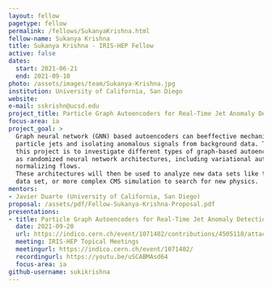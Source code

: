 ```yaml
---
layout: fellow
pagetype: fellow
permalink: /fellows/SukanyaKrishna.html
fellow-name: Sukanya Krishna
title: Sukanya Krishna - IRIS-HEP Fellow
active: false
dates:
  start: 2021-06-21
  end: 2021-09-10
photo: /assets/images/team/Sukanya-Krishna.jpg
institution: University of California, San Diego
website:
e-mail: sskrishn@ucsd.edu
project_title: Particle Graph Autoencoders for Real-Time Jet Anomaly Detection
focus-area: ia
project_goal: >
  Graph neural network (GNN) based autoencoders can beeffective mechanisms for reconstructing
  particle jets and isolating anomalous signals from background data. The goal of
  this project is to investigate different types of graph-based autoencoders as well
  as randomized neural network architectures, including variational autoencoders or
  normalizing flows.
  These architectures will then be used to analyze new data sets like the public DarkMachines
  data set, or more complex CMS simulation to search for new physics.
mentors:
- Javier Duarte (University of California, San Diego)
proposal: /assets/pdf/Fellow-Sukanya-Krishna-Proposal.pdf
presentations:
- title: Particle Graph Autoencoders for Real-Time Jet Anomaly Detection
  date: 2021-09-20
  url: https://indico.cern.ch/event/1071402/contributions/4505118/attachments/2312856/3936444/IRIS-HEP%20Fellow%20Pres%20Slides%20Final.pdf
  meeting: IRIS-HEP Topical Meetings
  meetingurl: https://indico.cern.ch/event/1071402/
  recordingurl: https://youtu.be/uSCABMAsd64
  focus-area: ia
github-username: sukikrishna
---
```

